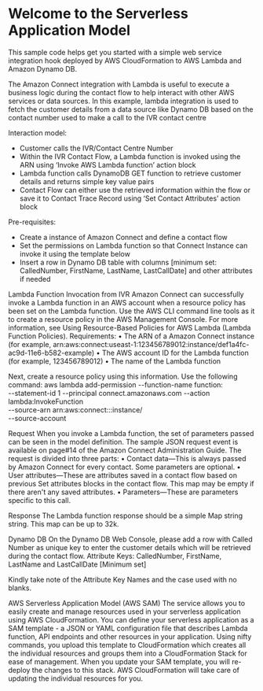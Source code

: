 Welcome to the Serverless Application Model
==============================================

This sample code helps get you started with a simple web service integration hook deployed by AWS CloudFormation to AWS Lambda and Amazon Dynamo DB.

The Amazon Connect integration with Lambda is useful to execute a business logic during the contact flow to help interact with other AWS services or data sources.
In this example, lambda integration is used to fetch the customer details from a data source like Dynamo DB based on the contact number used to make a call to the 
IVR contact centre

Interaction model:
- Customer calls the IVR/Contact Centre Number
- Within the IVR Contact Flow, a Lambda function is invoked using the ARN using ‘Invoke AWS Lambda function’ action block
- Lambda function calls DynamoDB GET function to retrieve customer details and returns simple key value pairs
- Contact Flow can either use the retrieved information within the flow or save it to Contact Trace Record using ‘Set Contact Attributes’ action block

Pre-requisites:
- Create a instance of Amazon Connect and define a contact flow
- Set the permissions on Lambda function so that Connect Instance can invoke it using the template below
- Insert a row in Dynamo DB table with columns [minimum set: CalledNumber, FirstName, LastName, LastCallDate] and other attributes if needed

Lambda Function Invocation from IVR
Amazon Connect can successfully invoke a Lambda function in an AWS account when a resource policy has been set on the Lambda function. Use the AWS CLI command line tools 
as it to create a resource policy in the AWS Management Console. For more information, see Using Resource-Based Policies for AWS Lambda (Lambda Function Policies).
Requirements:
• The ARN of a Amazon Connect instance (for example, arn:aws:connect:useast-1:123456789012:instance/def1a4fc-ac9d-11e6-b582-example)
• The AWS account ID for the Lambda function (for example, 123456789012)
• The name of the Lambda function

Next, create a resource policy using this information. Use the following command:
aws lambda add-permission --function-name function:<my-lambda-function> \
--statement-id 1 --principal connect.amazonaws.com --action lambda:InvokeFunction \
--source-arn  arn:aws:connect:<AWS Region>:<account ID>:instance/<amazon connect instance ID> \
--source-account <account ID>

Request
When you invoke a Lambda function, the set of parameters passed can be seen in the model definition. The sample JSON request event is available on 
page#14 of the Amazon Connect Administration Guide. The request is divided into three parts:
• Contact data—This is always passed by Amazon Connect for every contact. Some parameters are optional.
• User attributes—These are attributes saved in a contact flow based on previous Set attributes blocks in the contact flow. 
  This map may be empty if there aren't any saved attributes.
• Parameters—These are parameters specific to this call.

Response
The Lambda function response should be a simple Map string string. This map can be up to 32k. 

Dynamo DB
On the Dynamo DB Web Console, please add a row with Called Number as unique key to enter the customer details which will be retrieved during the contact flow.
Attribute Keys: CalledNumber, FirstName, LastName and LastCallDate [Minimum set]

Kindly take note of the Attribute Key Names and the case used with no blanks.

AWS Serverless Application Model (AWS SAM)
The service allows you to easily create and manage resources used in your serverless application using AWS CloudFormation.
You can define your serverless application as a SAM template - a JSON or YAML configuration file that describes Lambda function, API endpoints and other resources
in your application. Using nifty commands, you upload this template to CloudFormation which creates all the individual resources and groups them into a CloudFormation
Stack for ease of management. When you update your SAM template, you will re-deploy the changes to this stack. AWS CloudFormation will take care of updating the
individual resources for you.
